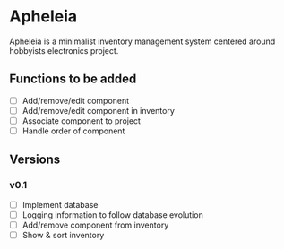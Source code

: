 Apheleia
======================

Apheleia is a minimalist inventory management system centered around hobbyists electronics project.  

## Functions to be added
- [ ] Add/remove/edit component
- [ ] Add/remove/edit component in inventory
- [ ] Associate component to project
- [ ] Handle order of component

## Versions
### v0.1
- [ ] Implement database
- [ ] Logging information to follow database evolution
- [ ] Add/remove component from inventory
- [ ] Show & sort inventory
